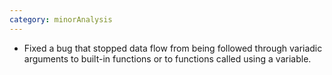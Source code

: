 ```yaml
---
category: minorAnalysis
---
```

* Fixed a bug that stopped data flow from being followed through variadic arguments to built-in functions or to functions called using a variable.
